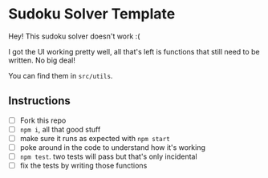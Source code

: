 # Sudoku Solver Template

Hey! This sudoku solver doesn't work :(

I got the UI working pretty well, all that's left is functions that still need to be written. No big deal!

You can find them in `src/utils`.

## Instructions

- [ ] Fork this repo
- [ ] `npm i`, all that good stuff
- [ ] make sure it runs as expected with `npm start`
- [ ] poke around in the code to understand how it's working
- [ ] `npm test`. two tests will pass but that's only incidental
- [ ] fix the tests by writing those functions
